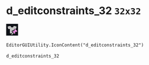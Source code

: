 # d_editconstraints_32 `32x32`
<img src="/img/d_editconstraints_32.png" width=32 height=32>

``` CSharp
EditorGUIUtility.IconContent("d_editconstraints_32")
```
```
d_editconstraints_32
```
